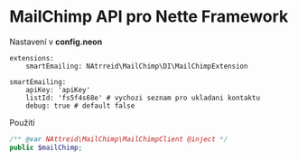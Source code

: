 # MailChimp API pro Nette Framework

Nastavení v **config.neon**
```neon
extensions:
    smartEmailing: NAtrreid\MailChimp\DI\MailChimpExtension

smartEmailing:
    apiKey: 'apiKey'
    listId: 'fs5f4s68e' # vychozi seznam pro ukladani kontaktu
    debug: true # default false
```

Použití

```php
/** @var NAttreid\MailChimp\MailChimpClient @inject */
public $mailChimp;

```
